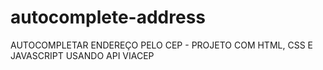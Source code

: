 # autocomplete-address
 AUTOCOMPLETAR ENDEREÇO PELO CEP - PROJETO COM HTML, CSS E JAVASCRIPT USANDO API VIACEP
